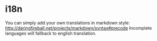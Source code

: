 i18n
====
You can simply add your own translations in markdown style: http://daringfireball.net/projects/markdown/syntax#precode
Incomplete languages will fallback to english translation.

